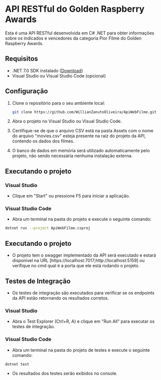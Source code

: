 # API RESTful do Golden Raspberry Awards

Esta é uma API RESTful desenvolvida em C# .NET para obter informações sobre os indicados e vencedores da categoria Pior Filme do Golden Raspberry Awards.

## Requisitos

- .NET 7.0 SDK instalado ([Download](https://dotnet.microsoft.com/pt-br/download/dotnet/7.0))
- Visual Studio ou Visual Studio Code (opcional)

## Configuração

1. Clone o repositório para o seu ambiente local:
   ```bash
   git clone https://github.com/WillianZanutoOliveira/ApiWebFilme.git
   ```
   
2. Abra o projeto no Visual Studio ou Visual Studio Code.

3. Certifique-se de que o arquivo CSV está na pasta Assets com o nome do arquivo "movies.csv" esteja presente na raiz do projeto da API, contendo os dados dos filmes.

4. O banco de dados em memória será utilizado automaticamente pelo projeto, não sendo necessária nenhuma instalação externa.

## Executando o projeto

### Visual Studio

- Clique em "Start" ou pressione F5 para iniciar a aplicação.

### Visual Studio Code

- Abra um terminal na pasta do projeto e execute o seguinte comando:

```bash
dotnet run --project ApiWebFilme.csproj
```

## Executando o projeto

- O projeto tem o swagger implementado da API será executado e estará disponível na URL [https://localhost:7017;http://localhost:5159] ou verifique no cmd qual é a porta que ele está rodando o projeto.

## Testes de Integração

- Os testes de integração são executados para verificar se os endpoints da API estão retornando os resultados corretos.

### Visual Studio

- Abra o Test Explorer (Ctrl+R, A) e clique em "Run All" para executar os testes de integração.

### Visual Studio Code

- Abra um terminal na pasta do projeto de testes e execute o seguinte comando:

```bash
dotnet test
```

- Os resultados dos testes serão exibidos no console.